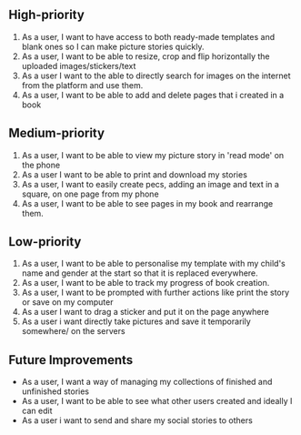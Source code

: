 ## High-priority

1. As a user, I want to have access to both ready-made templates and blank ones so I can make picture stories quickly.
2. As a user, I want to be able to resize, crop and flip horizontally the uploaded images/stickers/text
3. As a user I want to the able to directly search for images on the internet from the platform and use them.
4. As a user, I want to be able to add and delete pages that i created in a book

## Medium-priority

1. As a user, I want to be able to view my picture story in 'read mode' on the phone
2. As a user I want to be able to print and download my stories
3. As a user, I want to easily create pecs, adding an image and text in a square, on one page from my phone
4. As a user, I want to be able to see pages in my book and rearrange them.

## Low-priority

1. As a user, I want to be able to personalise my template with my child's name and gender at the start so that it is replaced everywhere.
2. As a user, I want to be able to track my progress of book creation.
3. As a user, I want to be prompted with further actions like print the story or save on my computer
4. As a user I want to drag a sticker and put it on the page anywhere
5. As a user i want directly take pictures and save it temporarily somewhere/ on the servers

## Future Improvements

- As a user, I want a way of managing my collections of finished and unfinished stories
- As a user, I want to be able to see what other users created and ideally I can edit
- As a user i want to send and share my social stories to others
